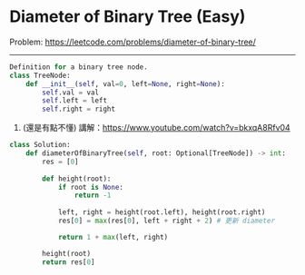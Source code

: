 Diameter of Binary Tree (Easy)
===

Problem: https://leetcode.com/problems/diameter-of-binary-tree/

---

```python
Definition for a binary tree node.
class TreeNode:
    def __init__(self, val=0, left=None, right=None):
        self.val = val
        self.left = left
        self.right = right
```

1. (還是有點不懂)
講解：https://www.youtube.com/watch?v=bkxqA8Rfv04
```python
class Solution:
    def diameterOfBinaryTree(self, root: Optional[TreeNode]) -> int:
        res = [0]
        
        def height(root):
            if root is None:
                return -1
            
            left, right = height(root.left), height(root.right)
            res[0] = max(res[0], left + right + 2) # 更新 diameter

            return 1 + max(left, right)

        height(root)
        return res[0]
```
